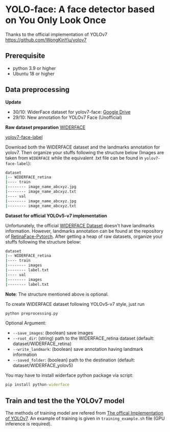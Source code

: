 # YOLO-face: A face detector based on You Only Look Once

Thanks to the official implementation of YOLOv7 https://github.com/WongKinYiu/yolov7

## Prerequisite
* python 3.9 or higher
* Ubuntu 18 or higher

## Data preprocessing

**Update**
* 30/10: WiderFace dataset for yolov7-face: [Google Drive](https://drive.google.com/file/d/1JH6GOM8QDQwNCkHbTej7Fq54B-mWdZ4M/view?usp=share_link)
* 29/10: New annotation for YOLOv7 Face (Unofficial)

**Raw dataset preparation**
[WIDERFACE](http://shuoyang1213.me/WIDERFACE/)

[yolov7-face-label](https://drive.google.com/file/d/1FsZ0ACah386yUufi0E_PVsRW_0VtZ1bd/view?usp=sharing)

Download both the WIDERFACE dataset and the landmarks annotation for yolov7. Then organize your stuffs following the structure below (Images are taken from ```WIDERFACE``` while the equivalent .txt file can be found in ```yolov7-face-label```):
```bat
dataset
|-- WIDERFACE_retina
|---- train
|-------- image_name_abcxyz.jpg
|-------- image_name_abcxyz.txt
|---- val
|-------- image_name_abcxyz.jpg
|-------- image_name_abcxyz.txt
```

**Dataset for official YOLOv5-v7 implementation**

Unfortunately, the official [WIDERFACE Dataset](http://shuoyang1213.me/WIDERFACE/) doesn't have landmarks information. However, landmarks annotation can be found at the repository of [RetinaFace-Pytorch](https://github.com/biubug6/Pytorch_Retinaface). After getting a heap of raw datasets, organize your stuffs following the structure below:
```bat
dataset
|-- WIDERFACE_retina
|---- train
|-------- images
|-------- label.txt
|---- val
|-------- images
|-------- label.txt
```
**Note**: The structure mentioned above is optional.

To create WIDERFACE dataset following YOLOv5-v7 style, just run
```bat
python preprocessing.py
```
Optional Argument:

* ```--save_images```: (boolean) save images
* ```--root_dir```: (string) path to the WIDERFACE_retina dataset (default: dataset/WIDERFACE_retina)
* ```--write_landmark```: (boolean) save annotation having landmark information
* ```--saved_folder```: (boolean) path to the destination (default: dataset/WIDERFACE_yolov5)

You may have to install widerface python package via script:
```bat
pip install python-widerface
```

## Train and test the the YOLOv7 model
The methods of training model are refered from [The offical Implementation of YOLOv7](https://github.com/WongKinYiu/yolov7). An example of training is given in ```training_example.sh``` file (GPU inference is required). 

